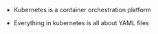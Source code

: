 - Kubernetes is a container orchestration platform

- Everything in kubernetes is all about YAML files
